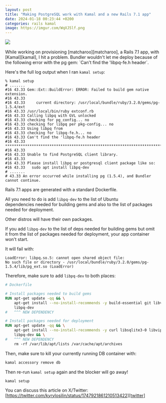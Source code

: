 ```yaml
---
layout: post
title: "Making PostgreSQL work with Kamal and a new Rails 7.1 app"
date: 2024-01-18 00:23:44 +0200
categories: rails kamal
image: https://imgur.com/WqXJ5lf.png
---
```


<img src="https://imgur.com/WqXJ5lf.png" style="margin-bottom: 1rem;">
<br>
While working on provisioning [matcharoo][matcharoo], a Rails 7.1
app, with [Kamal][kamal], I hit a problem. Bundler wouldn't let me deploy
because of the following error with the pg gem: `Can't find
the 'libpq-fe.h header`.

Here's the full log output when I ran `kamal setup`:

```
% kamal setup
# .......
#16 43.33 Gem::Ext::BuildError: ERROR: Failed to build gem native extension.
#16 43.33
#16 43.33     current directory: /usr/local/bundle/ruby/3.2.0/gems/pg-1.5.4/ext
#16 43.33 /usr/local/bin/ruby extconf.rb
#16 43.33 Calling libpq with GVL unlocked
#16 43.33 checking for pg_config... no
#16 43.33 checking for libpq per pkg-config... no
#16 43.33 Using libpq from
#16 43.33 checking for libpq-fe.h... no
#16 43.33 Can't find the 'libpq-fe.h header
#16 43.33 *****************************************************************************
#16 43.33
#16 43.33 Unable to find PostgreSQL client library.
#16 43.33
#16 43.33 Please install libpq or postgresql client package like so:
#16 43.33   sudo apt install libpq-dev
# .......
# 43.33 An error occurred while installing pg (1.5.4), and Bundler cannot continue.
```

Rails 7.1 apps are generated with a standard Dockerfile.

All you need to do is add `libpq-dev` to the list of Ubuntu dependencies needed
for building gems and also to the list of packages needed for deployment.

Other distros will have their own packages.

If you add `libpq-dev` to the list of deps needed for building gems but omit
it from the list of packages needed for deployment, your app container won't
start.

It will fail with:

```
LoadError: libpq.so.5: cannot open shared object file:
No such file or directory - /usr/local/bundle/ruby/3.2.0/gems/pg-1.5.4/lib/pg_ext.so (LoadError)
```

Therefore, make sure to add `libpq-dev` to both places:

```dockerfile
# Dockerfile

# Install packages needed to build gems
RUN apt-get update -qq && \
    apt-get install --no-install-recommends -y build-essential git libvips pkg-config libpq-dev \
    libpq-dev
#   ^^^ NEW DEPENDENCY

# Install packages needed for deployment
RUN apt-get update -qq && \
    apt-get install --no-install-recommends -y curl libsqlite3-0 libvips \
    libpq-dev && \
#   ^^^ NEW DEPENDENCY
    rm -rf /var/lib/apt/lists /var/cache/apt/archives
```

Then, make sure to kill your currently running DB container with:

```sh
kamal accessory remove db
```

Then re-run `kamal setup` again and the blocker will go away!

```
kamal setup
```

You can discuss this article on X/Twitter:
<br>
[https://twitter.com/kyrylosilin/status/1747921861210513422][twitter]

[matcharoo]: https://matcharoo.app
[twitter]: https://twitter.com/kyrylosilin/status/1747921861210513422
[kamal]: https://kamal-deploy.org
